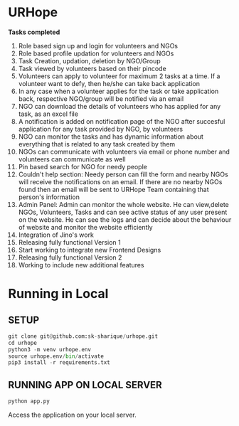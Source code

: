 # URHope

**Tasks completed**

1. Role based sign up and login for volunteers and NGOs
2. Role based profile updation for volunteers and NGOs
3. Task Creation, updation, deletion by NGO/Group
4. Task viewed by volunteers based on their pincode
5. Volunteers can apply to volunteer for maximum 2 tasks at a time. If a volunteer want to defy, then he/she can take back application
6. In any case when a volunteer applies for the task or take application back, respective NGO/group will be notified via an email
7. NGO can download the details of volunteers who has applied for any task, as an excel file
8. A notification is added on notification page of the NGO after succesful application for any task provided by NGO, by volunteers
9. NGO can monitor the tasks and has dynamic information about everything that is related to any task created by them
10. NGOs can communicate with volunteers via email or phone number and volunteers can communicate as well
11. Pin based search for NGO for needy people
12. Couldn't help section: Needy person can fill the form and nearby NGOs will receive the notifications on an email. If there are no nearby NGOs found then an email will be sent to URHope Team containing that person's information
13. Admin Panel: Admin can monitor the whole website. He can view,delete NGOs, Volunteers, Tasks and can see active status of any user present on the website. He can see the logs and can decide about the behaviour of website and monitor the website efficiently
14. Integration of Jino's work
15. Releasing fully functional Version 1
16. Start working to integrate new Frontend Designs
17. Releasing fully functional Version 2
18. Working to include new additional features


# Running in Local

## SETUP
```python
git clone git@github.com:sk-sharique/urhope.git
cd urhope
python3 -m venv urhope.env
source urhope.env/bin/activate
pip3 install -r requirements.txt
```

## RUNNING APP ON LOCAL SERVER

```python
python app.py
```
Access the application on your local server.
